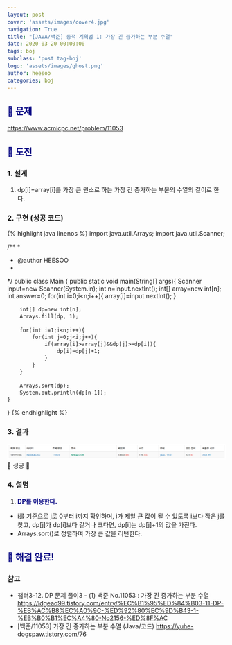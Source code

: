 ```yaml
---
layout: post
cover: 'assets/images/cover4.jpg'
navigation: True
title: "[JAVA/백준] 동적 계획법 1: 가장 긴 증가하는 부분 수열"
date: 2020-03-20 00:00:00
tags: boj
subclass: 'post tag-boj'
logo: 'assets/images/ghost.png'
author: heesoo
categories: boj
---
```

## <span style="color:navy">👀 문제</span>
<https://www.acmicpc.net/problem/11053>

## <span style="color:navy">👊 도전</span>

### 1. 설계
1. dp[i]=array[i]를 가장 큰 원소로 하는 가장 긴 증가하는 부분의 수열의 길이로 한다.

### 2. 구현 (성공 코드)
{% highlight java linenos %}
import java.util.Arrays;
import java.util.Scanner;

/**
 * 
 * @author HEESOO
 *
 */
public class Main {
	public static void main(String[] args){
		Scanner input=new Scanner(System.in);
		int n=input.nextInt();
		int[] array=new int[n];
		int answer=0;
		for(int i=0;i<n;i++){
			array[i]=input.nextInt();
		}

		int[] dp=new int[n];
		Arrays.fill(dp, 1);
		
		for(int i=1;i<n;i++){
			for(int j=0;j<i;j++){
				if(array[i]>array[j]&&dp[j]>=dp[i]){
					dp[i]=dp[j]+1;
				}
			}
		}
		
		Arrays.sort(dp);
		System.out.println(dp[n-1]);
	}
}
 {% endhighlight %}

### 3. 결과
![실행결과](./assets/images/200321_1.PNG)
🤟 성공 🤟  

### 4. 설명
1. **<span style="color:navy">DP를 이용한다.</span>**
- i를 기준으로 j로 0부터 i까지 확인하며, i가 제일 큰 값이 될 수 있도록 i보다 작은 j를 찾고, dp[j]가 dp[i]보다 같거나 크다면, dp[i]는 dp[j]+1의 값을 가진다.
- Arrays.sort()로 정렬하여 가장 큰 값을 리턴한다.

## <span style="color:navy">👏 해결 완료!</span>

### 참고
- 챕터3-12. DP  문제 풀이3 - (1) 백준 No.11053 : 가장 긴 증가하는 부분 수열 <https://ldgeao99.tistory.com/entry/%EC%B1%95%ED%84%B03-11-DP-%EB%AC%B8%EC%A0%9C-%ED%92%80%EC%9D%B43-1-%EB%B0%B1%EC%A4%80-No2156-%ED%8F%AC>
- [백준/11053] 가장 긴 증가하는 부분 수열 (Java/코드) <https://yuhe-dogspaw.tistory.com/76>
